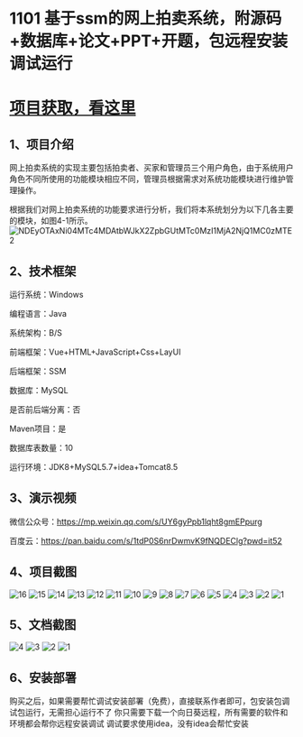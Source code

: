# 1101 基于ssm的网上拍卖系统，附源码+数据库+论文+PPT+开题，包远程安装调试运行

# [项目获取，看这里](https://mbd.pub/o/bread/mbd-aJaampZp "项目获取，看这里")

## 1、项目介绍

网上拍卖系统的实现主要包括拍卖者、买家和管理员三个用户角色，由于系统用户角色不同所使用的功能模块相应不同，管理员根据需求对系统功能模块进行维护管理操作。

根据我们对网上拍卖系统的功能要求进行分析，我们将本系统划分为以下几各主要的模块，如图4-1所示。
![NDEyOTAxNi04MTc4MDAtbWJkX2ZpbGUtMTc0MzI1MjA2NjQ1MC0zMTE2](https://javabscode.github.io/picx-images-hosting/1101-基于ssm的网上拍卖系统-附源码+数据库+论文+PPT+开题-包远程安装调试运行-其他截图/NDEyOTAxNi04MTc4MDAtbWJkX2ZpbGUtMTc0MzI1MjA2NjQ1MC0zMTE2.webp)

## 2、技术框架

运行系统：Windows

编程语言：Java

系统架构：B/S

前端框架：Vue+HTML+JavaScript+Css+LayUI

后端框架：SSM

数据库：MySQL

是否前后端分离：否

Maven项目：是

数据库表数量：10

运行环境：JDK8+MySQL5.7+idea+Tomcat8.5

## 3、演示视频

微信公众号：https://mp.weixin.qq.com/s/UY6gyPpb1lqht8gmEPpurg

百度云：https://pan.baidu.com/s/1tdP0S6nrDwmvK9fNQDEClg?pwd=it52 

## 4、项目截图 
![16](https://javabscode.github.io/picx-images-hosting/1101-基于ssm的网上拍卖系统-附源码+数据库+论文+PPT+开题-包远程安装调试运行-运行截图/16.webp)
![15](https://javabscode.github.io/picx-images-hosting/1101-基于ssm的网上拍卖系统-附源码+数据库+论文+PPT+开题-包远程安装调试运行-运行截图/15.webp)
![14](https://javabscode.github.io/picx-images-hosting/1101-基于ssm的网上拍卖系统-附源码+数据库+论文+PPT+开题-包远程安装调试运行-运行截图/14.webp)
![13](https://javabscode.github.io/picx-images-hosting/1101-基于ssm的网上拍卖系统-附源码+数据库+论文+PPT+开题-包远程安装调试运行-运行截图/13.webp)
![12](https://javabscode.github.io/picx-images-hosting/1101-基于ssm的网上拍卖系统-附源码+数据库+论文+PPT+开题-包远程安装调试运行-运行截图/12.webp)
![11](https://javabscode.github.io/picx-images-hosting/1101-基于ssm的网上拍卖系统-附源码+数据库+论文+PPT+开题-包远程安装调试运行-运行截图/11.webp)
![10](https://javabscode.github.io/picx-images-hosting/1101-基于ssm的网上拍卖系统-附源码+数据库+论文+PPT+开题-包远程安装调试运行-运行截图/10.webp)
![9](https://javabscode.github.io/picx-images-hosting/1101-基于ssm的网上拍卖系统-附源码+数据库+论文+PPT+开题-包远程安装调试运行-运行截图/9.webp)
![8](https://javabscode.github.io/picx-images-hosting/1101-基于ssm的网上拍卖系统-附源码+数据库+论文+PPT+开题-包远程安装调试运行-运行截图/8.webp)
![7](https://javabscode.github.io/picx-images-hosting/1101-基于ssm的网上拍卖系统-附源码+数据库+论文+PPT+开题-包远程安装调试运行-运行截图/7.webp)
![6](https://javabscode.github.io/picx-images-hosting/1101-基于ssm的网上拍卖系统-附源码+数据库+论文+PPT+开题-包远程安装调试运行-运行截图/6.webp)
![5](https://javabscode.github.io/picx-images-hosting/1101-基于ssm的网上拍卖系统-附源码+数据库+论文+PPT+开题-包远程安装调试运行-运行截图/5.webp)
![4](https://javabscode.github.io/picx-images-hosting/1101-基于ssm的网上拍卖系统-附源码+数据库+论文+PPT+开题-包远程安装调试运行-运行截图/4.webp)
![3](https://javabscode.github.io/picx-images-hosting/1101-基于ssm的网上拍卖系统-附源码+数据库+论文+PPT+开题-包远程安装调试运行-运行截图/3.webp)
![2](https://javabscode.github.io/picx-images-hosting/1101-基于ssm的网上拍卖系统-附源码+数据库+论文+PPT+开题-包远程安装调试运行-运行截图/2.webp)
![1](https://javabscode.github.io/picx-images-hosting/1101-基于ssm的网上拍卖系统-附源码+数据库+论文+PPT+开题-包远程安装调试运行-运行截图/1.webp)















## 5、文档截图

![4](https://javabscode.github.io/picx-images-hosting/1101-基于ssm的网上拍卖系统-附源码+数据库+论文+PPT+开题-包远程安装调试运行-文档截图/4.webp)
![3](https://javabscode.github.io/picx-images-hosting/1101-基于ssm的网上拍卖系统-附源码+数据库+论文+PPT+开题-包远程安装调试运行-文档截图/3.webp)
![2](https://javabscode.github.io/picx-images-hosting/1101-基于ssm的网上拍卖系统-附源码+数据库+论文+PPT+开题-包远程安装调试运行-文档截图/2.webp)
![1](https://javabscode.github.io/picx-images-hosting/1101-基于ssm的网上拍卖系统-附源码+数据库+论文+PPT+开题-包远程安装调试运行-文档截图/1.webp)



## 6、安装部署

购买之后，如果需要帮忙调试安装部署（免费），直接联系作者即可，包安装包调试包运行，无需担心运行不了
你只需要下载一个向日葵远程，所有需要的软件和环境都会帮你远程安装调试
调试要求使用idea，没有idea会帮忙安装
